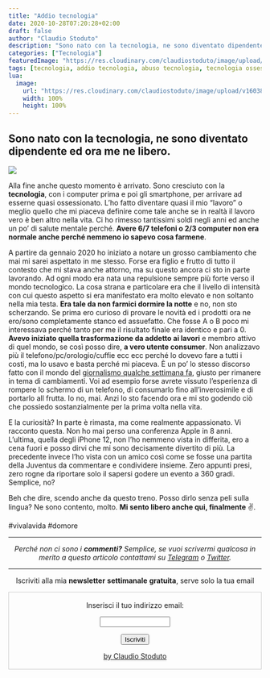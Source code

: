 ```yaml
---
title: "Addio tecnologia"
date: 2020-10-28T07:20:28+02:00
draft: false
author: "Claudio Stoduto"
description: "Sono nato con la tecnologia, ne sono diventato dipendente ed ora me ne libero."
categories: ["Tecnologia"]
featuredImage: "https://res.cloudinary.com/claudiostoduto/image/upload/v1603866249/hdqapdwekvq3qbxm0e8m.jpg"
tags: [tecnologia, addio tecnologia, abuso tecnologia, tecnologia ossessione, ossessione da tecnologia, claudio stoduto]
lua:
  image:
    url: "https://res.cloudinary.com/claudiostoduto/image/upload/v1603866249/hdqapdwekvq3qbxm0e8m.jpg"
    width: 100%
    height: 100%
---
```

## Sono nato con la tecnologia, ne sono diventato dipendente ed ora me ne libero.

![](https://res.cloudinary.com/claudiostoduto/image/upload/v1603866249/hdqapdwekvq3qbxm0e8m.jpg)

Alla fine anche questo momento è arrivato. Sono cresciuto con la **tecnologia**, con i computer prima e poi gli smartphone, per arrivare ad esserne quasi ossessionato. L’ho fatto diventare quasi il mio “lavoro” o meglio quello che mi piaceva definire come tale anche se in realtà il lavoro vero è ben altro nella vita. Ci ho rimesso tantissimi soldi negli anni ed anche un po’ di salute mentale perché. **Avere 6/7 telefoni o 2/3 computer non era normale anche perché nemmeno io sapevo cosa farmene**. 

A partire da gennaio 2020 ho iniziato a notare un grosso cambiamento che mai mi sarei aspettato in me stesso. Forse era figlio e frutto di tutto il contesto che mi stava anche attorno, ma su questo ancora ci sto in parte lavorando. Ad ogni modo era nata una repulsione sempre più forte verso il mondo tecnologico. La cosa strana e particolare era che il livello di intensità con cui questo aspetto si era manifestato era molto elevato e non soltanto nella mia testa. **Era tale da non farmici dormire la notte** e no, non sto scherzando. Se prima ero curioso di provare le novità ed i prodotti ora ne ero/sono completamente stanco ed assuefatto. Che fosse A o B poco mi interessava perché tanto per me il risultato finale era identico e pari a 0. **Avevo iniziato quella trasformazione da addetto ai lavori** e membro attivo di quel mondo, se così posso dire, **a vero utente consumer**. Non analizzavo più il telefono/pc/orologio/cuffie ecc ecc perché lo dovevo fare a tutti i costi, ma lo usavo e basta perché mi piaceva. È un po’ lo stesso discorso fatto con il mondo del [giornalismo qualche settimana fa](https://claudiostoduto.com/blog/giornalista-addio/), giusto per rimanere in tema di cambiamenti. Voi ad esempio forse avrete vissuto l’esperienza di rompere lo schermo di un telefono, di consumarlo fino all’inverosimile e di portarlo all frutta. Io no, mai. Anzi lo sto facendo ora e mi sto godendo ciò che possiedo sostanzialmente per la prima volta nella vita.

E la curiosità? In parte è rimasta, ma come realmente appassionato. Vi racconto questa. Non ho mai perso una conferenza Apple in 8 anni. L’ultima, quella degli iPhone 12, non l’ho nemmeno vista in differita, ero a cena fuori e posso dirvi che mi sono decisamente divertito di più. La precedente invece l’ho vista con un amico così come se fosse una partita della Juventus da commentare e condividere insieme. Zero appunti presi, zero rogne da riportare solo il sapersi godere un evento a 360 gradi. Semplice, no?

Beh che dire, scendo anche da questo treno. Posso dirlo senza peli sulla lingua? Ne sono contento, molto. **Mi sento libero anche qui, finalmente** ✌️.

#vivalavida #domore 

<hr />
<p style="text-align: center;"><em>Perch&eacute; non ci sono i <strong>commenti?</strong> Semplice, se vuoi scrivermi qualcosa in merito a questo articolo contattami su&nbsp;<a href="Https://t.me/claudiostoduto">Telegram</a> o <a href="Http://www.twitter.com/claudiostoduto">Twitter</a>.</em></p>
<hr />
 
<p style="text-align: center;">Iscriviti alla mia <strong>newsletter</strong> <strong>settimanale</strong>&nbsp;<strong>gratuita</strong>, serve solo la tua email</p>

 <form style="border:1px solid #ccc;padding:3px;text-align:center;" action="https://tinyletter.com/claudiostoduto" method="post" target="popupwindow" onsubmit="window.open('https://tinyletter.com/claudiostoduto', 'popupwindow', 'scrollbars=yes,width=800,height=600');return true"><p><label for="tlemail">Inserisci il tuo indirizzo email:</label></p><p><input type="text" style="width:140px" name="email" id="tlemail" /></p><input type="hidden" value="1" name="embed"/><input type="submit" value="Iscriviti" /><p><a href="https://claudiostoduto.com" target="_blank">by Claudio Stoduto</a></p></form>